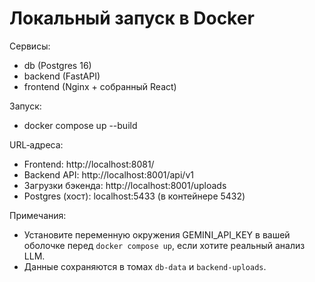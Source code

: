 # Локальный запуск в Docker

Сервисы:
- db (Postgres 16)
- backend (FastAPI)
- frontend (Nginx + собранный React)

Запуск:
- docker compose up --build

URL‑адреса:
 - Frontend: http://localhost:8081/
 - Backend API: http://localhost:8001/api/v1
 - Загрузки бэкенда: http://localhost:8001/uploads
 - Postgres (хост): localhost:5433 (в контейнере 5432)

Примечания:
- Установите переменную окружения GEMINI_API_KEY в вашей оболочке перед `docker compose up`, если хотите реальный анализ LLM.
- Данные сохраняются в томах `db-data` и `backend-uploads`.
